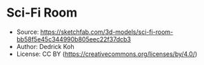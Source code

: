 # Sci-Fi Room

- Source: https://sketchfab.com/3d-models/sci-fi-room-bb58f5e45c344990b805eec22f37dcb3
- Author: Dedrick Koh
- License: CC BY (https://creativecommons.org/licenses/by/4.0/)